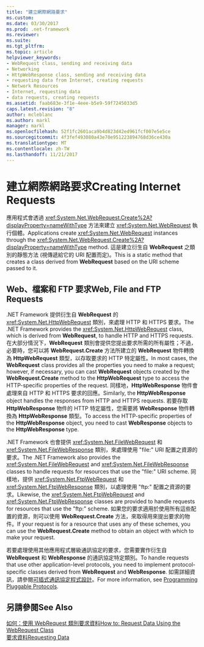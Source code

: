 ```yaml
---
title: "建立網際網路要求"
ms.custom: 
ms.date: 03/30/2017
ms.prod: .net-framework
ms.reviewer: 
ms.suite: 
ms.tgt_pltfrm: 
ms.topic: article
helpviewer_keywords:
- WebRequest class, sending and receiving data
- Networking
- HttpWebResponse class, sending and receiving data
- requesting data from Internet, creating requests
- Network Resources
- Internet, requesting data
- data requests, creating requests
ms.assetid: faab683e-3f1e-4eee-b5e9-59f7245033d5
caps.latest.revision: "8"
author: mcleblanc
ms.author: markl
manager: markl
ms.openlocfilehash: 52f1fc2601aca9b4d823d42ed961fcf007e5e5ce
ms.sourcegitcommit: 4f3fef493080a43e70e951223894768d36ce430a
ms.translationtype: MT
ms.contentlocale: zh-TW
ms.lasthandoff: 11/21/2017
---
```

# <a name="creating-internet-requests"></a><span data-ttu-id="af3fe-102">建立網際網路要求</span><span class="sxs-lookup"><span data-stu-id="af3fe-102">Creating Internet Requests</span></span>
<span data-ttu-id="af3fe-103">應用程式會透過 <xref:System.Net.WebRequest.Create%2A?displayProperty=nameWithType> 方法來建立 <xref:System.Net.WebRequest> 執行個體。</span><span class="sxs-lookup"><span data-stu-id="af3fe-103">Applications create <xref:System.Net.WebRequest> instances through the <xref:System.Net.WebRequest.Create%2A?displayProperty=nameWithType> method.</span></span> <span data-ttu-id="af3fe-104">這是建立衍生自 **WebRequest** 之類別的靜態方法 (視傳遞給它的 URI 配置而定)。</span><span class="sxs-lookup"><span data-stu-id="af3fe-104">This is a static method that creates a class derived from **WebRequest** based on the URI scheme passed to it.</span></span>  
  
## <a name="web-file-and-ftp-requests"></a><span data-ttu-id="af3fe-105">Web、檔案和 FTP 要求</span><span class="sxs-lookup"><span data-stu-id="af3fe-105">Web, File and FTP Requests</span></span>  
 <span data-ttu-id="af3fe-106">.NET Framework 提供衍生自 **WebRequest** 的 <xref:System.Net.HttpWebRequest> 類別，來處理 HTTP 和 HTTPS 要求。</span><span class="sxs-lookup"><span data-stu-id="af3fe-106">The .NET Framework provides the <xref:System.Net.HttpWebRequest> class, which is derived from **WebRequest**, to handle HTTP and HTTPS requests.</span></span> <span data-ttu-id="af3fe-107">在大部分情況下，**WebRequest** 類別會提供您提出要求所需的所有屬性；不過，必要時，您可以將 **WebRequest.Create** 方法所建立的 **WebRequest** 物件轉換為 **HttpWebRequest** 類型，以存取要求的 HTTP 特定屬性。</span><span class="sxs-lookup"><span data-stu-id="af3fe-107">In most cases, the **WebRequest** class provides all the properties you need to make a request; however, if necessary, you can cast **WebRequest** objects created by the **WebRequest.Create** method to the **HttpWebRequest** type to access the HTTP-specific properties of the request.</span></span> <span data-ttu-id="af3fe-108">同樣地，**HttpWebResponse** 物件會處理來自 HTTP 和 HTTPS 要求的回應。</span><span class="sxs-lookup"><span data-stu-id="af3fe-108">Similarly, the **HttpWebResponse** object handles the responses from HTTP and HTTPS requests.</span></span> <span data-ttu-id="af3fe-109">若要存取 **HttpWebResponse** 物件的 HTTP 特定屬性，您需要將 **WebResponse** 物件轉換為 **HttpWebResponse** 類型。</span><span class="sxs-lookup"><span data-stu-id="af3fe-109">To access the HTTP-specific properties of the **HttpWebResponse** object, you need to cast **WebResponse** objects to the **HttpWebResponse** type.</span></span>  
  
 <span data-ttu-id="af3fe-110">.NET Framework 也會提供 <xref:System.Net.FileWebRequest> 和 <xref:System.Net.FileWebResponse> 類別，來處理使用 "file:" URI 配置之資源的要求。</span><span class="sxs-lookup"><span data-stu-id="af3fe-110">The .NET Framework also provides the <xref:System.Net.FileWebRequest> and <xref:System.Net.FileWebResponse> classes to handle requests for resources that use the "file:" URI scheme.</span></span> <span data-ttu-id="af3fe-111">同樣地，提供 <xref:System.Net.FtpWebRequest> 和 <xref:System.Net.FtpWebResponse> 類別，以處理使用 "ftp:" 配置之資源的要求。</span><span class="sxs-lookup"><span data-stu-id="af3fe-111">Likewise, the <xref:System.Net.FtpWebRequest> and <xref:System.Net.FtpWebResponse> classes are provided to handle requests for resources that use the "ftp:" scheme.</span></span> <span data-ttu-id="af3fe-112">如果您的要求適用於使用所有這些配置的資源，則可以使用 **WebRequest.Create** 方法，來取得用來提出要求的物件。</span><span class="sxs-lookup"><span data-stu-id="af3fe-112">If your request is for a resource that uses any of these schemes, you can use the **WebRequest.Create** method to obtain an object with which to make your request.</span></span>  
  
 <span data-ttu-id="af3fe-113">若要處理使用其他應用程式層級通訊協定的要求，您需要實作衍生自 **WebRequest** 和 **WebResponse** 的通訊協定特定類別。</span><span class="sxs-lookup"><span data-stu-id="af3fe-113">To handle requests that use other application-level protocols, you need to implement protocol-specific classes derived from **WebRequest** and **WebResponse**.</span></span> <span data-ttu-id="af3fe-114">如需詳細資訊，請參閱[可插式通訊協定程式設計](../../../docs/framework/network-programming/programming-pluggable-protocols.md)。</span><span class="sxs-lookup"><span data-stu-id="af3fe-114">For more information, see [Programming Pluggable Protocols](../../../docs/framework/network-programming/programming-pluggable-protocols.md).</span></span>  
  
## <a name="see-also"></a><span data-ttu-id="af3fe-115">另請參閱</span><span class="sxs-lookup"><span data-stu-id="af3fe-115">See Also</span></span>  
 [<span data-ttu-id="af3fe-116">如何：使用 WebRequest 類別要求資料</span><span class="sxs-lookup"><span data-stu-id="af3fe-116">How to: Request Data Using the WebRequest Class</span></span>](../../../docs/framework/network-programming/how-to-request-data-using-the-webrequest-class.md)  
 [<span data-ttu-id="af3fe-117">要求資料</span><span class="sxs-lookup"><span data-stu-id="af3fe-117">Requesting Data</span></span>](../../../docs/framework/network-programming/requesting-data.md)

